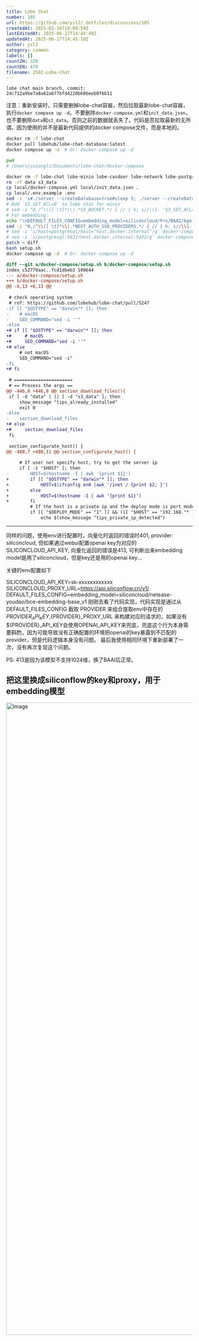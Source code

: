 ```yaml
---
title: Lobe Chat
number: 105
url: https://github.com/ysl2/.dotfiles/discussions/105
createdAt: 2025-02-16T10:09:59Z
lastEditedAt: 2025-06-27T14:44:49Z
updatedAt: 2025-06-27T14:45:10Z
author: ysl2
category: common
labels: []
countZH: 320
countEN: 470
filename: 2502-Lobe-Chat
---
```


```
lobe chat main branch, commit: 2dc712a9be7a8a62a677bfd4220b686eeb0f6b11
```

注意：重新安装时，只需要删掉lobe-chat容器，然后拉取最新lobe-chat容器，执行`docker compose up -d`。不要删除`docker-compose.yml`和`init_data.json`，也不要删除`data`和`s3_data`。否则之前的数据就丢失了。代码是否拉取最新的无所谓。因为使用的并不是最新代码提供的docker compose文件，而是本地的。

```bash
docker rm -f lobe-chat
docker pull lobehub/lobe-chat-database:latest
docker compose up -d  # Or: docker-compose up -d
```

```bash
pwd
# /Users/yusongli/Documents/lobe-chat/docker-compose

docker rm -f lobe-chat lobe-minio lobe-casdoor lobe-network lobe-postgres
rm -rf data s3_data
cp local/docker-compose.yml local/init_data.json .
cp local/.env.example .env
sed -i 's#./server --createDatabase=true#sleep 5; ./server --createDatabase=true#g' docker-compose.yml
# Add `S3_SET_ACL=0` to lobe chat for minio
# sed -i "0,/^\\([ \t]*\\).*S3_BUCKET.*/ { // { h; s//\\1- 'S3_SET_ACL=0'/; H; x; } }" docker-compose.yml
# For embedding:
echo "\nDEFAULT_FILES_CONFIG=embedding_model=siliconcloud/Pro/BAAI/bge-m3" >> .env
sed -i "0,/^\\([ \t]*\\).*NEXT_AUTH_SSO_PROVIDERS.*/ { // { h; s//\\1- 'DEFAULT_FILES_CONFIG=\${DEFAULT_FILES_CONFIG}'/; H; x; } }" docker-compose.yml
# sed -i 's/host=postgresql/host="host.docker.internal"/g' docker-compose.yml
# sed -i 's/postgresql:5432/host.docker.internal:5432/g' docker-compose.yml
patch < diff
bash setup.sh
docker compose up -d  # Or: docker-compose up -d
```

```diff
diff --git a/docker-compose/setup.sh b/docker-compose/setup.sh
index c52770aac..fcd1dbeb3 100644
--- a/docker-compose/setup.sh
+++ b/docker-compose/setup.sh
@@ -6,13 +6,13 @@
 
 # check operating system
 # ref: https://github.com/lobehub/lobe-chat/pull/5247
-if [[ "$OSTYPE" == "darwin"* ]]; then
-    # macOS
-    SED_COMMAND="sed -i ''"
-else
+# if [[ "$OSTYPE" == "darwin"* ]]; then
+#     # macOS
+#     SED_COMMAND="sed -i ''"
+# else
     # not macOS
     SED_COMMAND="sed -i"
-fi
+# fi
 
 # ======================
 # == Process the args ==
@@ -446,8 +446,8 @@ section_download_files(){
 if [ -d "data" ] || [ -d "s3_data" ]; then
     show_message "tips_already_installed"
     exit 0
-else
-    section_download_files
+# else
+#     section_download_files
 fi
 
 section_configurate_host() {
@@ -480,7 +480,11 @@ section_configurate_host() {
     
     # If user not specify host, try to get the server ip
     if [ -z "$HOST" ]; then
-        HOST=$(hostname -I | awk '{print $1}')
+        if [[ "$OSTYPE" == "darwin"* ]]; then
+            HOST=$(ifconfig en0 |awk '/inet / {print $2; }')
+        else
+            HOST=$(hostname -I | awk '{print $1}')
+        fi
         # If the host is a private ip and the deploy mode is port mode
         if [[ "$DEPLOY_MODE" == "1" ]] && ([[ "$HOST" == "192.168."* ]] || [[ "$HOST" == "172."* ]] || [[ "$HOST" == "10."* ]]); then
             echo $(show_message "tips_private_ip_detected")
```

---

同样的问题，使用env进行配置时，向量化时返回的错误时401, provider: siliconcloud, 但如果通过webui配置openai key为对应的SILICONCLOUD_API_KEY, 向量化返回的错误是413, 可判断出来embedding model是用了siliconcloud，但是key还是用的openai key...

关键的env配置如下

SILICONCLOUD_API_KEY=sk-xxxxxxxxxxxx
SILICONCLOUD_PROXY_URL=https://api.siliconflow.cn/v1/
DEFAULT_FILES_CONFIG=embedding_model=siliconcloud/netease-youdao/bce-embedding-base_v1
刚刚去看了代码实现，代码实现是通过从DEFAULT_FILES_CONFIG 截取 PROVIDER 来组合提取env中存在的${PROVIDER}_API_KEY,${PROVIDER}_PROXY_URL 来构建对应的请求的，如果没有${PROVIDER}_API_KEY会使用OPENAI_API_KEY来兜底，兜底这个行为本身需要斟酌，因为可能导致没有正确配置的环境把openai的key暴露到不匹配的provider，但是代码逻辑本身没有问题。
最后我使用相同环境下重新部署了一次，没有再次复现这个问题。

PS: 413是因为该模型不支持1024维，换了BAAI后正常。

## 把这里换成siliconflow的key和proxy，用于embedding模型

<img width="1708" alt="Image" src="https://github.com/user-attachments/assets/8813109b-a98c-49d0-86a2-c764cf1566c5" />